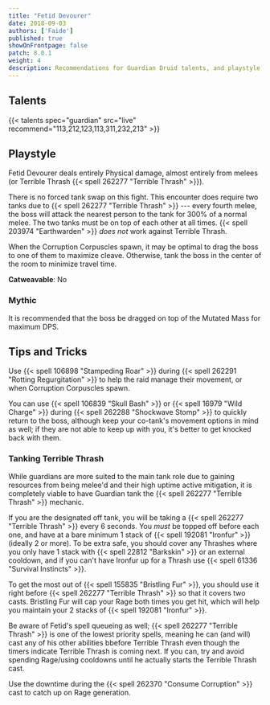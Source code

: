 ```yaml
---
title: "Fetid Devourer"
date: 2018-09-03
authors: ['Faide']
published: true
showOnFrontpage: false
patch: 8.0.1
weight: 4
description: Recommendations for Guardian Druid talents, and playstyle, and tips and tricks for Fetid Devourer in Uldir, on Normal/Heroic and Mythic difficulties.
---
```


## Talents

{{< talents spec="guardian" src="live" recommend="113,212,123,113,311,232,213" >}}

## Playstyle

Fetid Devourer deals entirely Physical damage, almost entirely from melees (or Terrible Thrash {{< spell 262277 "Terrible Thrash" >}}).

There is no forced tank swap on this fight. This encounter does require two tanks due to {{< spell 262277 "Terrible Thrash" >}} --- every fourth melee, the boss will attack the nearest person to the tank for 300% of a normal melee. The two tanks must be on top of each other at all times. {{< spell 203974 "Earthwarden" >}} *does not* work against Terrible Thrash.

When the Corruption Corpuscles spawn, it may be optimal to drag the boss to one of them to maximize cleave. Otherwise, tank the boss in the center of the room to minimize travel time.

**Catweavable**: No

### Mythic

It is recommended that the boss be dragged on top of the Mutated Mass for maximum DPS.

## Tips and Tricks

Use {{< spell 106898 "Stampeding Roar" >}} during {{< spell 262291 "Rotting Regurgitation" >}} to help the raid manage their movement, or when Corruption Corpuscles spawn.

You can use {{< spell 106839 "Skull Bash" >}} or {{< spell 16979 "Wild Charge" >}} during {{< spell 262288 "Shockwave Stomp" >}} to quickly return to the boss, although keep your co-tank's movement options in mind as well; if they are not able to keep up with you, it's better to get knocked back with them.
### Tanking Terrible Thrash

While guardians are more suited to the main tank role due to gaining resources from being melee'd and their high uptime active mitigation, it is completely viable to have Guardian tank the {{< spell 262277 "Terrible Thrash" >}} mechanic.

If you are the designated off tank, you will be taking a {{< spell 262277 "Terrible Thrash" >}} every 6 seconds. You *must* be topped off before each one, and have at a bare minimum 1 stack of {{< spell 192081 "Ironfur" >}} (ideally 2 or more). To be extra safe, you should cover any Thrashes where you only have 1 stack with {{< spell 22812 "Barkskin" >}} or an external cooldown, and if you can't have Ironfur up for a Thrash use {{< spell 61336 "Survival Instincts" >}}. 

To get the most out of {{< spell 155835 "Bristling Fur" >}}, you should use it right before {{< spell 262277 "Terrible Thrash" >}} so that it covers two casts. Bristling Fur will cap your Rage both times you get hit, which will help you maintain your 2 stacks of {{< spell 192081 "Ironfur" >}}. 

Be aware of Fetid's spell queueing as well; {{< spell 262277 "Terrible Thrash" >}} is one of the lowest priority spells, meaning he can (and will) cast any of his other abilities bbefore Terrible Thrash even though the timers indicate Terrible Thrash is coming next. If you can, try and avoid spending Rage/using cooldowns until he actually starts the Terrible Thrash cast.

Use the downtime during the {{< spell 262370 "Consume Corruption" >}} cast to catch up on Rage generation.

